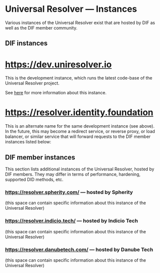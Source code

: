 # Universal Resolver — Instances

Various instances of the Universal Resolver exist that are hosted by DIF as well as the DIF member community.

## DIF instances

# https://dev.uniresolver.io

This is the development instance, which runs the latest code-base of the Universal Resolver project.

See [here](/docs/instances/development-instance.md) for more information about this instance.

# https://resolver.identity.foundation

This is an alternate name for the same development instance (see above). In the future, this may become a redirect service, or reverse proxy, or load balancer, or similar service that will forward requests to the DIF member instances listed below:

## DIF member instances

This section lists additional instances of the Universal Resolver, hosted by DIF members. They may differ in terms of performance, hardening, supported DID methods, etc.

### https://resolver.spherity.com/ — hosted by Spherity

(this space can contain specific information about this instance of the Universal Resolver)

### https://resolver.indicio.tech/ — hosted by Indicio Tech

(this space can contain specific information about this instance of the Universal Resolver)

### https://resolver.danubetech.com/ — hosted by Danube Tech

(this space can contain specific information about this instance of the Universal Resolver)

